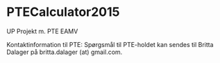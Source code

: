 # PTECalculator2015
UP Projekt m. PTE EAMV

Kontaktinformation til PTE:
Spørgsmål til PTE-holdet kan sendes til Britta Dalager på britta.dalager (at) gmail.com.
